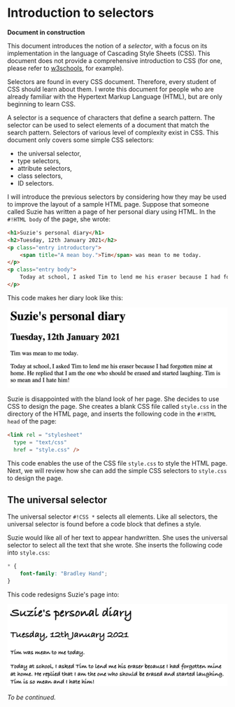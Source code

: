 # Introduction to selectors

**Document in construction**

This document introduces the notion of a *selector*, with a focus on its implementation in the language of Cascading Style Sheets (CSS). This document does not provide a comprehensive introduction to CSS (for one, please refer to [w3schools][css-tutorial], for example).

Selectors are found in every CSS document. Therefore, every student of CSS should learn about them. I wrote this document for people who are already familiar with the Hypertext Markup Language (HTML), but are only beginning to learn CSS.

A selector is a sequence of characters that define a search pattern. The selector can be used to select elements of a document that match the search pattern. Selectors of various level of complexity exist in CSS. This document only covers some simple CSS selectors:

* the universal selector,
* type selectors,
* attribute selectors,
* class selectors,
* ID selectors.

I will introduce the previous selectors by considering how they may be used to improve the layout of a sample HTML page. Suppose that someone called Suzie has written a page of her personal diary using HTML. In the `#!HTML body` of the page, she wrote:
``` HTML
<h1>Suzie's personal diary</h1>
<h2>Tuesday, 12th January 2021</h2>
<p class="entry introductory">
    <span title="A mean boy.">Tim</span> was mean to me today.
</p>
<p class="entry body">
    Today at school, I asked Tim to lend me his eraser because I had forgotten mine at home. He replied that I am the one who should be erased and started laughing. Tim is so mean and <span id="angry">I hate him</span>!
</p>
```

This code makes her diary look like this:

![A sample html page with default layout.][default]

Suzie is disappointed with the bland look of her page. She decides to use CSS to design the page. She creates a blank CSS file called `style.css` in the directory of the HTML page, and inserts the following code in the `#!HTML head` of the page:
```HTML
<link rel = "stylesheet"
  type = "text/css"
  href = "style.css" />
```

This code enables the use of the CSS file `style.css` to style the HTML page. Next, we will review how she can add the simple CSS selectors to `style.css` to design the page.

[default]: ../resources/images/tutorials/selectors/default.png

## The universal selector

The universal selector `#!CSS *` selects all elements. Like all selectors, the universal selector is found before a code block that defines a style.

Suzie would like all of her text to appear handwritten. She uses the universal selector to select all the text that she wrote. She inserts the following code into `style.css`:
```CSS hl_lines="1"
* {
    font-family: "Bradley Hand";
}
```
This code redesigns Suzie's page into:

![A sample html page with default layout.][universal_selector]

[universal_selector]: ../resources/images/tutorials/selectors/universal_selector.png




*To be continued.*

[css-tutorial]: https://www.w3schools.com/css/default.asp